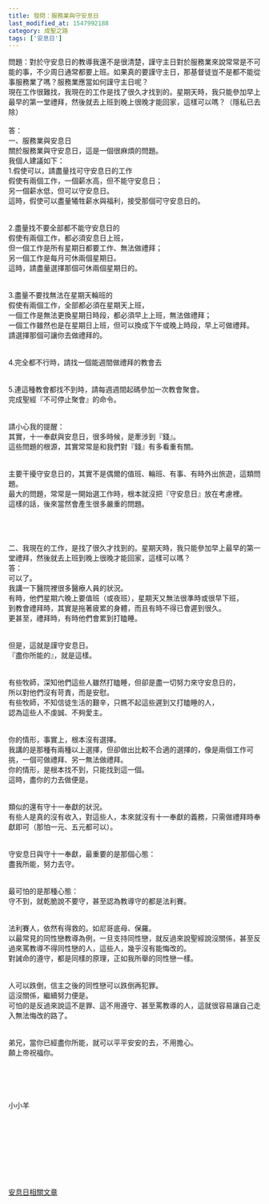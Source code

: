 ```yaml
---
title: 發問：服務業與守安息日
last_modified_at: 1547992188
category: 成聖之路
tags: ['安息日']
---
```


<p>問題：對於守安息日的教導我還不是很清楚，謹守主日對於服務業來說常常是不可能的事，不少周日通常都要上班。如果真的要謹守主日，那基督徒豈不是都不能從事服務業了嗎？服務業應當如何謹守主日呢？<br/>現在工作很難找，我現在的工作是找了很久才找到的。星期天時，我只能參加早上最早的第一堂禮拜，然後就去上班到晚上很晚才能回家，這樣可以嗎？（隱私已去除）<!--more--> <br/><br/>答：<br/>一、服務業與安息日<br/>關於服務業與守安息日，這是一個很麻煩的問題。<br/>我個人建議如下：<br/>1.假使可以，請盡量找可守安息日的工作<br/>假使有兩個工作，一個薪水高，但不能守安息日；<br/>另一個薪水低，但可以守安息日。<br/>這時，假使可以盡量犧牲薪水與福利，接受那個可守安息日的。<br/><br/> <br/>2.盡量找不要全部都不能守安息日的<br/>假使有兩個工作，都必須安息日上班，<br/>但一個工作是所有星期日都要工作、無法做禮拜；<br/>另一個工作是每月可休兩個星期日。<br/>這時，請盡量選擇那個可休兩個星期日的。<br/> <br/><br/>3.盡量不要找無法在星期天輪班的<br/>假使有兩個工作，全部都必須在星期天上班，<br/>一個工作是無法更換星期日時段，都必須早上上班，無法做禮拜；<br/>一個工作雖然也是在星期日上班，但可以換成下午或晚上時段，早上可做禮拜。<br/>請選擇那個可讓你去做禮拜的。<br/><br/> <br/>4.完全都不行時，請找一個能週間做禮拜的教會去<br/> <br/><br/>5.連這種教會都找不到時，請每週週間起碼參加一次教會聚會。<br/>完成聖經『不可停止聚會』的命令。<br/> <br/> <br/>請小心我的提醒：<br/>其實，十一奉獻與安息日，很多時候，是牽涉到『錢』。<br/>這些問題的根源，其實常常是和我們對『錢』有多看重有關。<br/><br/> <br/>主要干擾守安息日的，其實不是偶爾的值班、輪班、有事、有時外出旅遊，這類問題。<br/>最大的問題，常常是一開始選工作時，根本就沒把『守安息日』放在考慮裡。<br/>這樣的話，後來當然會產生很多嚴重的問題。<br/><br/><br/><br/><br/>二、我現在的工作，是找了很久才找到的。星期天時，我只能參加早上最早的第一堂禮拜，然後就去上班到晚上很晚才能回家，這樣可以嗎？<br/>答：<br/>可以了。<br/>我講一下醫院裡很多醫療人員的狀況。<br/>有時，他們星期六晚上要值班（或夜班），星期天又無法很準時或很早下班，<br/>到教會禮拜時，其實是拖著疲累的身體，而且有時不得已會遲到很久。<br/>更甚至，禮拜時，有時他們會累到打瞌睡。<br/> <br/><br/>但是，這就是謹守安息日。<br/>『盡你所能的』，就是這樣。<br/><br/> <br/>有些牧師，深知他們這些人雖然打瞌睡，但卻是盡一切努力來守安息日的，<br/>所以對他們沒有苛責，而是安慰。<br/>有些牧師，不知信徒生活的艱辛，只瞧不起這些遲到又打瞌睡的人，<br/>認為這些人不虔誠、不夠愛主。<br/><br/> <br/>你的情形，事實上，根本沒有選擇。<br/>我講的是那種有兩種以上選擇，但卻做出比較不合適的選擇的，像是兩個工作可挑，一個可做禮拜、另一無法做禮拜。<br/>你的情形，是根本找不到，只能找到這一個。<br/>這時，盡你的力去做便是。<br/><br/><br/>類似的還有守十一奉獻的狀況。<br/>有些人是真的沒有收入，對這些人，本來就沒有十一奉獻的義務，只需做禮拜時奉獻即可（那怕一元、五元都可以）。<br/> <br/><br/>守安息日與守十一奉獻，最重要的是那個心態：<br/>盡我所能，努力去守。<br/> <br/><br/>最可怕的是那種心態：<br/>守不到，就乾脆說不要守，甚至認為教導守的都是法利賽。<br/> <br/><br/>法利賽人，依然有得救的。如尼哥底母、保羅。<br/>以最常見的同性戀教導為例，一旦支持同性戀，就反過來說聖經說沒關係，甚至反過來罵教導不得同性戀的人，這些人，幾乎沒有能悔改的。<br/>對誡命的遵守，都是同樣的原理，正如我所舉的同性戀一樣。<br/> <br/><br/>人可以跌倒，信主之後的同性戀可以跌倒再犯罪。<br/>這沒關係，繼續努力便是。<br/>可怕的是反過來說這不是罪、這不用遵守、甚至罵教導的人，這就很容易讓自己走入無法悔改的路了。<br/> <br/><br/>弟兄，當你已經盡你所能，就可以平平安安的去，不用擔心。<br/>願上帝祝福你。<br/><br/><br/><br/><br/><br/>小小羊<br/><br/><br/><br/><br/><br/><br/><br/><br/><br/><a href="/posts/269196944">安息日相關文章</a><br/><br/><br/><br/><br/><br/><br/><br/><br/><br/><br/><br/><br/><br/>
</p>